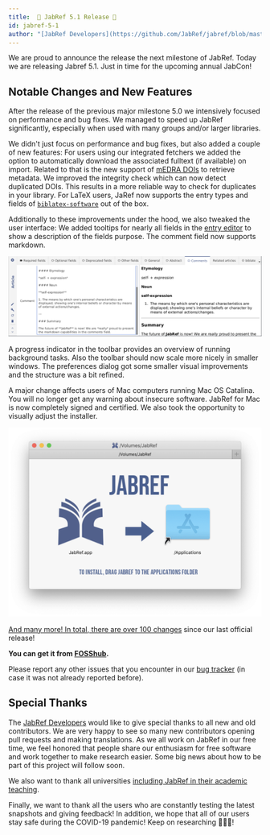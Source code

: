 ```yaml
---
title:  🦠 JabRef 5.1 Release 🦠
id: jabref-5-1
author: "[JabRef Developers](https://github.com/JabRef/jabref/blob/master/DEVELOPERS)" 
---
```


We are proud to announce the release the next milestone of JabRef. Today we are releasing Jabref 5.1. Just in time for the upcoming annual JabCon! 

## Notable Changes and New Features

After the release of the previous major milestone 5.0 we intensively focused on performance and bug fixes. We managed to speed up JabRef significantly, especially when used with many groups and/or larger libraries.

We didn't just focus on performance and bug fixes, but also added a couple of new features:
For users using our integrated fetchers we added the option to automatically download the associated fulltext (if available) on import. Related to that is the new support of [mEDRA DOIs](https://www.medra.org/) to retrieve metadata. 
We improved the integrity check which can now detect duplicated DOIs. This results in a more reliable way to check for duplicates in your library.
For LaTeX users, JaRef now supports the entry types and fields of [`biblatex-software`](https://ctan.org/pkg/biblatex-software) out of the box.

Additionally to these improvements under the hood, we also tweaked the user interface:
We added tooltips for nearly all fields in the [entry editor](https://docs.jabref.org/advanced/entryeditor) to show a description of the fields purpose. The comment field now supports markdown.

![JabRef 5.1 MarkDown screen](/img/JabRef-5-1-markdown.png)

A progress indicator in the toolbar provides an overview of running background tasks. Also the toolbar should now scale more nicely in smaller windows.
The preferences dialog got some smaller visual improvements and the structure was a bit refined.

A major change affects users of Mac computers running Mac OS Catalina. You will no longer get any warning about insecure software. JabRef for Mac is now completely signed and certified. We also took the opportunity to visually adjust the installer.

![JabRef 5.1 DMG screen](/img/jabref-5-1-macDmg.png)

[And many more! In total, there are over 100 changes](https://github.com/JabRef/jabref/blob/master/CHANGELOG.md) since our last official release!

**You can get it from [FOSShub](https://www.fosshub.com/JabRef.html).**

Please report any other issues that you encounter in our [bug tracker](https://github.com/JabRef/jabref/issues) (in case it was not already reported before).

## Special Thanks

The [JabRef Developers](https://github.com/JabRef/jabref/blob/master/DEVELOPERS) would like to give special thanks to all new and old contributors. We are very happy to see so many new contributors opening pull requests and making translations. As we all work on JabRef in our free time, we feel honored that people share our enthusiasm for free software and work together to make research easier. Some big news about how to be part of this project will follow soon.

We also want to thank all universities [including JabRef in their academic teaching](https://devdocs.jabref.org/teaching).

Finally, we want to thank all the users who are constantly testing the latest snapshots and giving feedback!
In addition, we hope that all of our users stay safe during the COVID-19 pandemic! Keep on researching 🧫🧑‍🔬!
